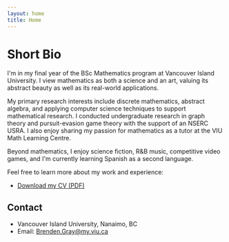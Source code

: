 ```yaml
---
layout: home
title: Home
---
```


# Short Bio

I'm in my final year of the BSc Mathematics program at Vancouver Island University. I view mathematics as both a science and an art, valuing its abstract beauty as well as its real-world applications.

My primary research interests include discrete mathematics, abstract algebra, and applying computer science techniques to support mathematical research. I conducted undergraduate research in graph theory and pursuit-evasion game theory with the support of an NSERC USRA. I also enjoy sharing my passion for mathematics as a tutor at the VIU Math Learning Centre.

Beyond mathematics, I enjoy science fiction, R&B music, competitive video games, and I'm currently learning Spanish as a second language.

Feel free to learn more about my work and experience:

- [Download my CV (PDF)](assets/files/BrendenGrayCV.pdf)

## Contact

- Vancouver Island University, Nanaimo, BC
- Email: Brenden.Gray@my.viu.ca
